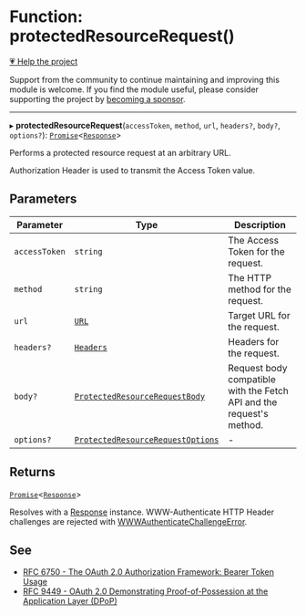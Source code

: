 # Function: protectedResourceRequest()

[💗 Help the project](https://github.com/sponsors/panva)

Support from the community to continue maintaining and improving this module is welcome. If you find the module useful, please consider supporting the project by [becoming a sponsor](https://github.com/sponsors/panva).

***

▸ **protectedResourceRequest**(`accessToken`, `method`, `url`, `headers?`, `body?`, `options?`): [`Promise`](https://developer.mozilla.org/docs/Web/JavaScript/Reference/Global_Objects/Promise)\<[`Response`](https://developer.mozilla.org/docs/Web/API/Response)\>

Performs a protected resource request at an arbitrary URL.

Authorization Header is used to transmit the Access Token value.

## Parameters

| Parameter | Type | Description |
| ------ | ------ | ------ |
| `accessToken` | `string` | The Access Token for the request. |
| `method` | `string` | The HTTP method for the request. |
| `url` | [`URL`](https://developer.mozilla.org/docs/Web/API/URL) | Target URL for the request. |
| `headers?` | [`Headers`](https://developer.mozilla.org/docs/Web/API/Headers) | Headers for the request. |
| `body?` | [`ProtectedResourceRequestBody`](../type-aliases/ProtectedResourceRequestBody.md) | Request body compatible with the Fetch API and the request's method. |
| `options?` | [`ProtectedResourceRequestOptions`](../interfaces/ProtectedResourceRequestOptions.md) | - |

## Returns

[`Promise`](https://developer.mozilla.org/docs/Web/JavaScript/Reference/Global_Objects/Promise)\<[`Response`](https://developer.mozilla.org/docs/Web/API/Response)\>

Resolves with a [Response](https://developer.mozilla.org/docs/Web/API/Response) instance. WWW-Authenticate HTTP Header challenges are
  rejected with [WWWAuthenticateChallengeError](../classes/WWWAuthenticateChallengeError.md).

## See

 - [RFC 6750 - The OAuth 2.0 Authorization Framework: Bearer Token Usage](https://www.rfc-editor.org/rfc/rfc6750.html#section-2.1)
 - [RFC 9449 - OAuth 2.0 Demonstrating Proof-of-Possession at the Application Layer (DPoP)](https://www.rfc-editor.org/rfc/rfc9449.html#name-protected-resource-access)
